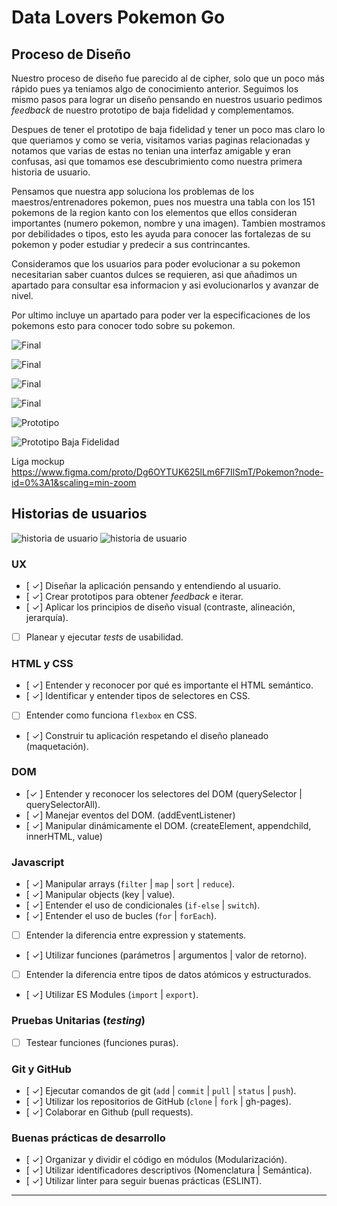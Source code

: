 # Data Lovers Pokemon Go

## Proceso de Diseño

Nuestro proceso de diseño fue parecido al de cipher, solo que un poco más rápido pues ya teniamos
algo de conocimiento anterior. Seguimos los mismo pasos para lograr un diseño pensando en
nuestros usuario pedimos _feedback_ de nuestro prototipo de baja fidelidad y complementamos.

Despues de tener el prototipo de baja fidelidad y tener un poco mas claro lo que queriamos y
como se veria, visitamos varias paginas relacionadas y notamos que varias de estas no tenian una
interfaz amigable y eran confusas, asi que tomamos ese descubrimiento como nuestra primera historia de usuario.

Pensamos que nuestra app soluciona los problemas de los maestros/entrenadores pokemon, pues nos muestra una tabla con los 151 pokemons de la region kanto con los elementos que ellos consideran
importantes (numero pokemon, nombre y una imagen).
Tambien mostramos por debilidades o tipos, esto les ayuda para conocer las fortalezas de su pokemon y poder estudiar y predecir a sus contrincantes.

Consideramos que los usuarios para poder evolucionar a su pokemon necesitarian saber cuantos dulces se requieren, asi que añadimos un apartado para consultar esa informacion y asi evolucionarlos y avanzar de nivel.

Por ultimo incluye un apartado para poder ver la especificaciones de los pokemons esto para conocer todo sobre su pokemon.


![Final](src/images/productofinal.PNG)

![Final](src/images/productofinal1.PNG)

![Final](src/images/productofinal3.PNG)

![Final](src/images/productofinal4.PNG)


![Prototipo](src/images/prototipo.PNG)


![Prototipo Baja Fidelidad](src/images/bajafidelidad.PNG)



Liga mockup
https://www.figma.com/proto/Dg6OYTUK625lLm6F7IlSmT/Pokemon?node-id=0%3A1&scaling=min-zoom


## Historias de usuarios
![historia de usuario](src/images/historias.PNG)
![historia de usuario](src/images/historias1.PNG)








### UX

- [ ✓] Diseñar la aplicación pensando y entendiendo al usuario.
- [ ✓] Crear prototipos para obtener _feedback_ e iterar.
- [ ✓] Aplicar los principios de diseño visual (contraste, alineación, jerarquía).
- [ ] Planear y ejecutar _tests_ de usabilidad.

### HTML y CSS

- [ ✓] Entender y reconocer por qué es importante el HTML semántico.
- [ ✓] Identificar y entender tipos de selectores en CSS.
- [ ] Entender como funciona `flexbox` en CSS.
- [ ✓] Construir tu aplicación respetando el diseño planeado (maquetación).

### DOM

- [✓ ] Entender y reconocer los selectores del DOM (querySelector | querySelectorAll).
- [ ✓] Manejar eventos del DOM. (addEventListener)
- [ ✓] Manipular dinámicamente el DOM. (createElement, appendchild, innerHTML, value)

### Javascript

- [ ✓] Manipular arrays (`filter` | `map` | `sort` | `reduce`).
- [ ✓] Manipular objects (key | value).
- [ ✓] Entender el uso de condicionales (`if-else` | `switch`).
- [ ✓] Entender el uso de bucles (`for` | `forEach`).
- [ ] Entender la diferencia entre expression y statements.
- [ ✓] Utilizar funciones (parámetros | argumentos | valor de retorno).
- [ ] Entender la diferencia entre tipos de datos atómicos y estructurados.
- [ ✓] Utilizar ES Modules (`import` | `export`).

### Pruebas Unitarias (_testing_)
- [ ] Testear funciones (funciones puras).

### Git y GitHub
- [ ✓] Ejecutar comandos de git (`add` | `commit` | `pull` | `status` | `push`).
- [ ✓] Utilizar los repositorios de GitHub (`clone` | `fork` | gh-pages).
- [ ✓] Colaborar en Github (pull requests).

### Buenas prácticas de desarrollo
- [ ✓] Organizar y dividir el código en módulos (Modularización).
- [ ✓] Utilizar identificadores descriptivos (Nomenclatura | Semántica).
- [ ✓] Utilizar linter para seguir buenas prácticas (ESLINT).



***
